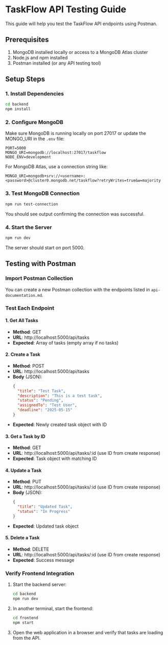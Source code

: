 
# TaskFlow API Testing Guide

This guide will help you test the TaskFlow API endpoints using Postman.

## Prerequisites
1. MongoDB installed locally or access to a MongoDB Atlas cluster
2. Node.js and npm installed
3. Postman installed (or any API testing tool)

## Setup Steps

### 1. Install Dependencies
```bash
cd backend
npm install
```

### 2. Configure MongoDB
Make sure MongoDB is running locally on port 27017 or update the MONGO_URI in the `.env` file:
```
PORT=5000
MONGO_URI=mongodb://localhost:27017/taskflow
NODE_ENV=development
```

For MongoDB Atlas, use a connection string like:
```
MONGO_URI=mongodb+srv://<username>:<password>@cluster0.mongodb.net/taskflow?retryWrites=true&w=majority
```

### 3. Test MongoDB Connection
```bash
npm run test-connection
```

You should see output confirming the connection was successful.

### 4. Start the Server
```bash
npm run dev
```

The server should start on port 5000.

## Testing with Postman

### Import Postman Collection
You can create a new Postman collection with the endpoints listed in `api-documentation.md`.

### Test Each Endpoint

#### 1. Get All Tasks
- **Method**: GET
- **URL**: http://localhost:5000/api/tasks
- **Expected**: Array of tasks (empty array if no tasks)

#### 2. Create a Task
- **Method**: POST
- **URL**: http://localhost:5000/api/tasks
- **Body** (JSON):
  ```json
  {
    "title": "Test Task",
    "description": "This is a test task",
    "status": "Pending",
    "assignedTo": "Test User",
    "deadline": "2025-05-15"
  }
  ```
- **Expected**: Newly created task object with ID

#### 3. Get a Task by ID
- **Method**: GET
- **URL**: http://localhost:5000/api/tasks/:id (use ID from create response)
- **Expected**: Task object with matching ID

#### 4. Update a Task
- **Method**: PUT
- **URL**: http://localhost:5000/api/tasks/:id (use ID from create response)
- **Body** (JSON):
  ```json
  {
    "title": "Updated Task",
    "status": "In Progress"
  }
  ```
- **Expected**: Updated task object

#### 5. Delete a Task
- **Method**: DELETE
- **URL**: http://localhost:5000/api/tasks/:id (use ID from create response)
- **Expected**: Success message

### Verify Frontend Integration

1. Start the backend server:
   ```bash
   cd backend
   npm run dev
   ```

2. In another terminal, start the frontend:
   ```bash
   cd frontend
   npm start
   ```

3. Open the web application in a browser and verify that tasks are loading from the API.
